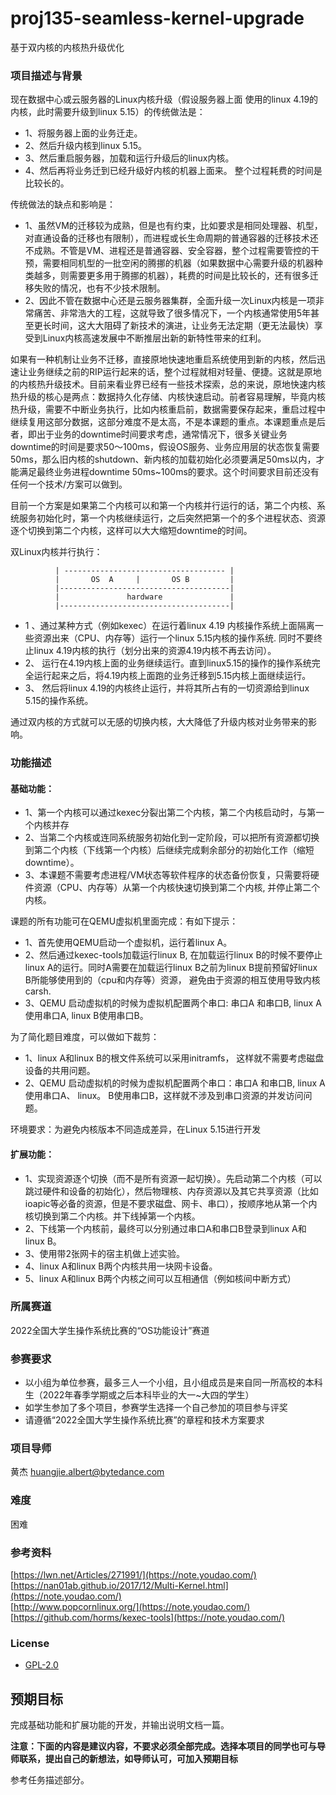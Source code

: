 # proj135-seamless-kernel-upgrade
基于双内核的内核热升级优化


### 项目描述与背景

现在数据中心或云服务器的Linux内核升级（假设服务器上面 使用的linux 4.19的内核，此时需要升级到linux 5.15）的传统做法是：
- 1、将服务器上面的业务迁走。
- 2、然后升级内核到linux 5.15。
- 3、然后重启服务器，加载和运行升级后的linux内核。
- 4、然后再将业务迁到已经升级好内核的机器上面来。
整个过程耗费的时间是比较长的。

传统做法的缺点和影响是：
- 1、虽然VM的迁移较为成熟，但是也有约束，比如要求是相同处理器、机型，对直通设备的迁移也有限制），而进程或长生命周期的普通容器的迁移技术还不成熟。不管是VM、进程还是普通容器、安全容器，整个过程需要管控的干预，需要相同机型的一批空闲的腾挪的机器（如果数据中心需要升级的机器种类越多，则需要更多用于腾挪的机器），耗费的时间是比较长的，还有很多迁移失败的情况，也有不少技术限制。
- 2、因此不管在数据中心还是云服务器集群，全面升级一次Linux内核是一项非常痛苦、非常浩大的工程，这就导致了很多情况下，一个内核通常使用5年甚至更长时间，这大大阻碍了新技术的演进，让业务无法定期（更无法最快）享受到Linux内核高速发展中不断推层出新的新特性带来的红利。

如果有一种机制让业务不迁移，直接原地快速地重启系统使用到新的内核，然后迅速让业务继续之前的RIP运行起来的话，整个过程就相对轻量、便捷。这就是原地的内核热升级技术。目前来看业界已经有一些技术探索，总的来说，原地快速内核热升级的核心是两点：数据持久化存储、内核快速启动。前者容易理解，毕竟内核热升级，需要不中断业务执行，比如内核重启前，数据需要保存起来，重启过程中继续复用这部分数据，这部分难度不是太高，不是本课题的重点。本课题重点是后者，即出于业务的downtime时间要求考虑，通常情况下，很多关键业务downtime的时间是要求50～100ms，假设OS服务、业务应用层的状态恢复需要50ms，那么旧内核的shutdown、新内核的加载初始化必须要满足50ms以内，才能满足最终业务进程downtime 50ms~100ms的要求。这个时间要求目前还没有任何一个技术/方案可以做到。

目前一个方案是如果第二个内核可以和第一个内核并行运行的话，第二个内核、系统服务初始化时，第一个内核继续运行，之后突然把第一个的多个进程状态、资源逐个切换到第二个内核，这样可以大大缩短downtime的时间。


双Linux内核并行执行：
```
          | ------------------------------------ |
          |       OS  A     |       OS B         |
          |--------------------------------------|
          |               hardware               |
          |--------------------------------------|
```
- 1 、通过某种方式（例如kexec）在运行着linux 4.19 内核操作系统上面隔离一些资源出来（CPU、内存等）运行一个linux 5.15内核的操作系统. 同时不要终止linux 4.19内核的执行（划分出来的资源4.19内核不再去访问）。
- 2、 运行在4.19内核上面的业务继续运行。直到linux5.15的操作的操作系统完全运行起来之后，将4.19内核上面跑的业务迁移到5.15内核上面继续运行。
- 3、 然后将linux 4.19的内核终止运行，并将其所占有的一切资源给到linux 5.15的操作系统。

通过双内核的方式就可以无感的切换内核，大大降低了升级内核对业务带来的影响。


### 功能描述

#### 基础功能：
- 1、第一个内核可以通过kexec分裂出第二个内核，第二个内核启动时，与第一个内核并存
- 2、当第二个内核或连同系统服务初始化到一定阶段，可以把所有资源都切换到第二个内核（下线第一个内核）后继续完成剩余部分的初始化工作（缩短downtime）。
- 3、本课题不需要考虑进程/VM状态等软件程序的状态备份恢复，只需要将硬件资源（CPU、内存等）从第一个内核快速切换到第二个内核, 并停止第二个内核。

课题的所有功能可在QEMU虚拟机里面完成：有如下提示：
- 1、首先使用QEMU启动一个虚拟机，运行着linux A。
- 2、然后通过kexec-tools加载运行linux B, 在加载运行linux B的时候不要停止linux A的运行。同时A需要在加载运行linux B之前为linux B提前预留好linux B所能够使用到的（cpu和内存等）资源，
避免由于资源的相互使用导致内核carsh.
- 3、QEMU 启动虚拟机的时候为虚拟机配置两个串口: 串口A 和串口B, linux A使用串口A, linux B使用串口B。

为了简化题目难度，可以做如下裁剪：
- 1、linux A和linux B的根文件系统可以采用initramfs， 这样就不需要考虑磁盘设备的共用问题。
- 2、QEMU 启动虚拟机的时候为虚拟机配置两个串口：串口A 和串口B, linux A使用串口A、 linux。 B使用串口B，这样就不涉及到串口资源的并发访问问题。


环境要求：为避免内核版本不同造成差异，在Linux 5.15进行开发

#### 扩展功能：

- 1、实现资源逐个切换（而不是所有资源一起切换）。先启动第二个内核（可以跳过硬件和设备的初始化），然后物理核、内存资源以及其它共享资源（比如ioapic等必备的资源，但是不要求磁盘、网卡、串口），按顺序地从第一个内核切换到第二个内核。并下线掉第一个内核。 
- 2、下线第一个内核前，最终可以分别通过串口A和串口B登录到linux A和linux B。 
- 3、使用带2张网卡的宿主机做上述实验。 
- 4、linux A和linux B两个内核共用一块网卡设备。 
- 5、linux A和linux B两个内核之间可以互相通信（例如核间中断方式）

### 所属赛道

2022全国大学生操作系统比赛的“OS功能设计”赛道


### 参赛要求

- 以小组为单位参赛，最多三人一个小组，且小组成员是来自同一所高校的本科生（2022年春季学期或之后本科毕业的大一~大四的学生）
- 如学生参加了多个项目，参赛学生选择一个自己参加的项目参与评奖
- 请遵循“2022全国大学生操作系统比赛”的章程和技术方案要求



### 项目导师
黄杰 huangjie.albert@bytedance.com

### 难度
困难

### 参考资料
[https://lwn.net/Articles/271991/](https://note.youdao.com/)  
[https://nan01ab.github.io/2017/12/Multi-Kernel.html](https://note.youdao.com/)  
[http://www.popcornlinux.org/](https://note.youdao.com/)  
[https://github.com/horms/kexec-tools](https://note.youdao.com/)  

### License
* [GPL-2.0](https://opensource.org/licenses/GPL-2.0)

## 预期目标

完成基础功能和扩展功能的开发，并输出说明文档一篇。

**注意：下面的内容是建议内容，不要求必须全部完成。选择本项目的同学也可与导师联系，提出自己的新想法，如导师认可，可加入预期目标**

参考任务描述部分。
